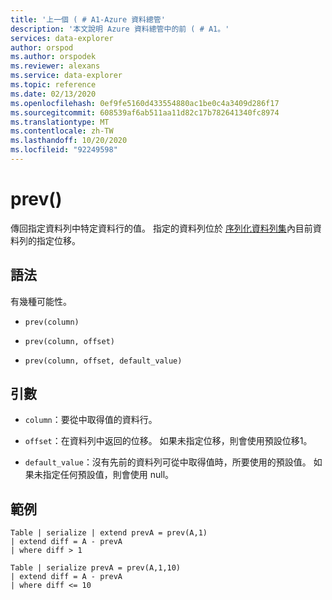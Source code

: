 ```yaml
---
title: '上一個 ( # A1-Azure 資料總管'
description: '本文說明 Azure 資料總管中的前 ( # A1。'
services: data-explorer
author: orspod
ms.author: orspodek
ms.reviewer: alexans
ms.service: data-explorer
ms.topic: reference
ms.date: 02/13/2020
ms.openlocfilehash: 0ef9fe5160d433554880ac1be0c4a3409d286f17
ms.sourcegitcommit: 608539af6ab511aa11d82c17b782641340fc8974
ms.translationtype: MT
ms.contentlocale: zh-TW
ms.lasthandoff: 10/20/2020
ms.locfileid: "92249598"
---
```

# <a name="prev"></a>prev()

傳回指定資料列中特定資料行的值。
指定的資料列位於 [序列化資料列集](./windowsfunctions.md#serialized-row-set)內目前資料列的指定位移。

## <a name="syntax"></a>語法

有幾種可能性。

* `prev(column)`

* `prev(column, offset)`

* `prev(column, offset, default_value)`

## <a name="arguments"></a>引數

* `column`：要從中取得值的資料行。

* `offset`：在資料列中返回的位移。 如果未指定位移，則會使用預設位移1。

* `default_value`：沒有先前的資料列可從中取得值時，所要使用的預設值。 如果未指定任何預設值，則會使用 null。

## <a name="examples"></a>範例

```kusto
Table | serialize | extend prevA = prev(A,1)
| extend diff = A - prevA
| where diff > 1

Table | serialize prevA = prev(A,1,10)
| extend diff = A - prevA
| where diff <= 10
```

